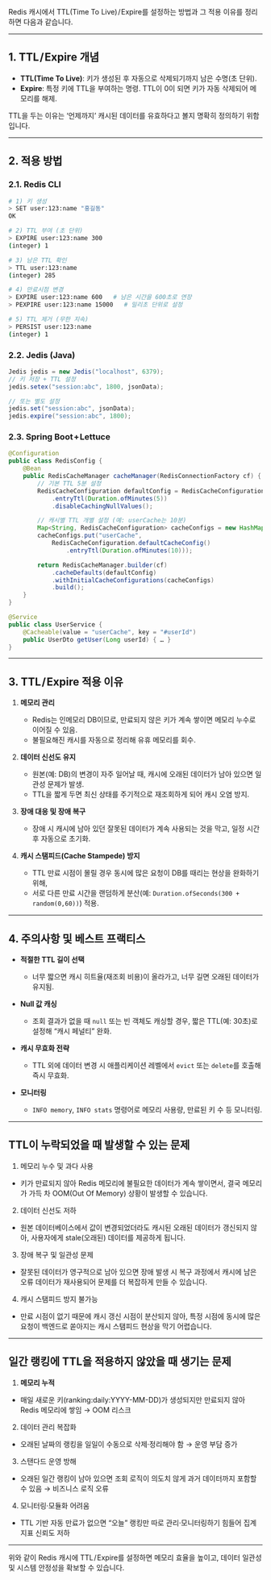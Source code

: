 Redis 캐시에서 TTL(Time To Live) / Expire를 설정하는 방법과 그 적용 이유를 정리하면 다음과 같습니다.

---

## 1. TTL / Expire 개념

* **TTL(Time To Live)**: 키가 생성된 후 자동으로 삭제되기까지 남은 수명(초 단위).
* **Expire**: 특정 키에 TTL을 부여하는 명령. TTL이 0이 되면 키가 자동 삭제되어 메모리를 해제.

TTL을 두는 이유는 ‘언제까지’ 캐시된 데이터를 유효하다고 볼지 명확히 정의하기 위함입니다.

---

## 2. 적용 방법

### 2.1. Redis CLI

```bash
# 1) 키 생성
> SET user:123:name "홍길동"
OK

# 2) TTL 부여 (초 단위)
> EXPIRE user:123:name 300
(integer) 1

# 3) 남은 TTL 확인
> TTL user:123:name
(integer) 285

# 4) 만료시점 변경
> EXPIRE user:123:name 600   # 남은 시간을 600초로 연장
> PEXPIRE user:123:name 15000   # 밀리초 단위로 설정

# 5) TTL 제거 (무한 지속)
> PERSIST user:123:name
(integer) 1
```

### 2.2. Jedis (Java)

```java
Jedis jedis = new Jedis("localhost", 6379);
// 키 저장 + TTL 설정
jedis.setex("session:abc", 1800, jsonData);

// 또는 별도 설정
jedis.set("session:abc", jsonData);
jedis.expire("session:abc", 1800);
```

### 2.3. Spring Boot + Lettuce

```java
@Configuration
public class RedisConfig {
    @Bean
    public RedisCacheManager cacheManager(RedisConnectionFactory cf) {
        // 기본 TTL 5분 설정
        RedisCacheConfiguration defaultConfig = RedisCacheConfiguration.defaultCacheConfig()
            .entryTtl(Duration.ofMinutes(5))
            .disableCachingNullValues();

        // 캐시별 TTL 개별 설정 (예: userCache는 10분)
        Map<String, RedisCacheConfiguration> cacheConfigs = new HashMap<>();
        cacheConfigs.put("userCache",
            RedisCacheConfiguration.defaultCacheConfig()
                .entryTtl(Duration.ofMinutes(10)));

        return RedisCacheManager.builder(cf)
            .cacheDefaults(defaultConfig)
            .withInitialCacheConfigurations(cacheConfigs)
            .build();
    }
}
```

```java
@Service
public class UserService {
    @Cacheable(value = "userCache", key = "#userId")
    public UserDto getUser(Long userId) { … }
}
```

---

## 3. TTL / Expire 적용 이유

1. **메모리 관리**

    * Redis는 인메모리 DB이므로, 만료되지 않은 키가 계속 쌓이면 메모리 누수로 이어질 수 있음.
    * 불필요해진 캐시를 자동으로 정리해 유휴 메모리를 회수.

2. **데이터 신선도 유지**

    * 원본(예: DB)의 변경이 자주 일어날 때, 캐시에 오래된 데이터가 남아 있으면 일관성 문제가 발생.
    * TTL을 짧게 두면 최신 상태를 주기적으로 재조회하게 되어 캐시 오염 방지.

3. **장애 대응 및 장애 복구**

    * 장애 시 캐시에 남아 있던 잘못된 데이터가 계속 사용되는 것을 막고, 일정 시간 후 자동으로 초기화.

4. **캐시 스탬피드(Cache Stampede) 방지**

    * TTL 만료 시점이 몰릴 경우 동시에 많은 요청이 DB를 때리는 현상을 완화하기 위해,
    * 서로 다른 만료 시간을 랜덤하게 분산(예: `Duration.ofSeconds(300 + random(0,60))`) 적용.

---

## 4. 주의사항 및 베스트 프랙티스

* **적절한 TTL 길이 선택**

    * 너무 짧으면 캐시 히트율(재조회 비용)이 올라가고, 너무 길면 오래된 데이터가 유지됨.
* **Null 값 캐싱**

    * 조회 결과가 없을 때 `null` 또는 빈 객체도 캐싱할 경우, 짧은 TTL(예: 30초)로 설정해 “캐시 페널티” 완화.
* **캐시 무효화 전략**

    * TTL 외에 데이터 변경 시 애플리케이션 레벨에서 `evict` 또는 `delete`를 호출해 즉시 무효화.
* **모니터링**

    * `INFO memory`, `INFO stats` 명령어로 메모리 사용량, 만료된 키 수 등 모니터링.
---

## TTL이 누락되었을 때 발생할 수 있는 문제

1. 메모리 누수 및 과다 사용
* 키가 만료되지 않아 Redis 메모리에 불필요한 데이터가 계속 쌓이면서, 결국 메모리가 가득 차 OOM(Out Of Memory) 상황이 발생할 수 있습니다.

2. 데이터 신선도 저하
* 원본 데이터베이스에서 값이 변경되었더라도 캐시된 오래된 데이터가 갱신되지 않아, 사용자에게 stale(오래된) 데이터를 제공하게 됩니다.

3. 장애 복구 및 일관성 문제
* 잘못된 데이터가 영구적으로 남아 있으면 장애 발생 시 복구 과정에서 캐시에 남은 오류 데이터가 재사용되어 문제를 더 복잡하게 만들 수 있습니다.

4. 캐시 스탬피드 방지 불가능
* 만료 시점이 없기 때문에 캐시 갱신 시점이 분산되지 않아, 특정 시점에 동시에 많은 요청이 백엔드로 쏟아지는 캐시 스탬피드 현상을 막기 어렵습니다.

---

## 일간 랭킹에 TTL을 적용하지 않았을 때 생기는 문제

1. **메모리 누적**
* 매일 새로운 키(ranking:daily:YYYY-MM-DD)가 생성되지만 만료되지 않아 Redis 메모리에 쌓임 → OOM 리스크

2. 데이터 관리 복잡화
* 오래된 날짜의 랭킹을 일일이 수동으로 삭제·정리해야 함 → 운영 부담 증가

3. 스탠다드 운영 방해
* 오래된 일간 랭킹이 남아 있으면 조회 로직이 의도치 않게 과거 데이터까지 포함할 수 있음 → 비즈니스 로직 오류

4. 모니터링·모듈화 어려움
* TTL 기반 자동 만료가 없으면 “오늘” 랭킹만 따로 관리·모니터링하기 힘들어 집계 지표 신뢰도 저하

---

위와 같이 Redis 캐시에 TTL / Expire를 설정하면 메모리 효율을 높이고, 데이터 일관성 및 시스템 안정성을 확보할 수 있습니다.

